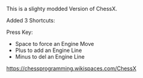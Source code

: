 This is a slighty modded Version of ChessX.

Added 3 Shortcuts:

Press Key:
+ Space to force an Engine Move
+ Plus to add an Engine Line
+ Minus to del an Engine Line

https://chessprogramming.wikispaces.com/ChessX
